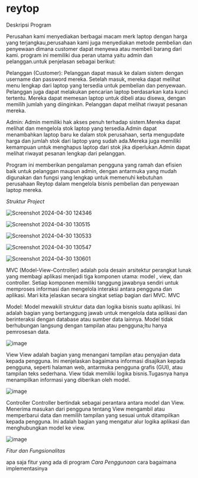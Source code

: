 # reytop
Deskripsi Program

Perusahan kami menyediakan berbagai macam merk laptop dengan harga yang terjangkau,perusahaan kami juga menyediakan metode pembelian dan penyewaan dimana customer dapat menyewa atau membeli barang dari kami.
program ini memiliki dua peran utama yaitu admin dan pelanggan.untuk penjelasan sebagai berikut:


Pelanggan (Customer):
  Pelanggan dapat masuk ke dalam sistem dengan username dan password mereka.
  Setelah masuk, mereka dapat melihat menu lengkap dari laptop yang tersedia untuk pembelian dan penyewaan.
  Pelanggan juga dapat melakukan pencarian laptop berdasarkan kata kunci tertentu.
  Mereka dapat memesan laptop untuk dibeli atau disewa, dengan memilih jumlah yang diinginkan.
  Pelanggan dapat melihat riwayat pesanan mereka.


Admin:
    Admin memiliki hak akses penuh terhadap sistem.Mereka dapat melihat dan mengelola stok laptop yang tersedia.Admin dapat menambahkan laptop baru ke dalam stok perusahaan, serta mengupdate harga dan jumlah       stok dari laptop yang sudah ada.Mereka juga memiliki kemampuan untuk menghapus laptop dari stok jika diperlukan.Admin dapat melihat riwayat pesanan lengkap dari pelanggan.

Program ini memberikan pengalaman pengguna yang ramah dan efisien baik untuk pelanggan maupun admin, dengan antarmuka yang mudah digunakan dan fungsi yang lengkap untuk memenuhi kebutuhan perusahaan            Reytop dalam mengelola bisnis pembelian dan penyewaan laptop mereka.

*Struktur Project*

 
 ![Screenshot 2024-04-30 124346](https://github.com/PAB23KELOMPOK5/PA_B23_KELOMPOK5/assets/145863352/fd449777-d22f-45c3-827e-be7296bfe491)


![Screenshot 2024-04-30 130515](https://github.com/PAB23KELOMPOK5/PA_B23_KELOMPOK5/assets/145863352/b59e34d1-341e-445b-8dff-cf5600f975e1)

  
  ![Screenshot 2024-04-30 130533](https://github.com/PAB23KELOMPOK5/PA_B23_KELOMPOK5/assets/145863352/8f6d7788-7423-418a-a87f-ee242d07329a)


![Screenshot 2024-04-30 130547](https://github.com/PAB23KELOMPOK5/PA_B23_KELOMPOK5/assets/145863352/4e41d625-c0d9-4a69-b969-4c17a43c0a2f)


![Screenshot 2024-04-30 130601](https://github.com/PAB23KELOMPOK5/PA_B23_KELOMPOK5/assets/145863352/08f90ffe-4f67-4ba1-a619-0d3654edb2e9)

  MVC (Model-View-Controller) adalah  pola desain arsitektur perangkat lunak yang membagi aplikasi menjadi tiga komponen utama: model , view, dan controller. Setiap komponen memiliki tanggung jawabnya sendiri untuk memproses informasi dan mengelola interaksi antara pengguna dan aplikasi. Mari kita jelaskan secara singkat setiap bagian dari MVC.
MVC 


  Model: Model mewakili struktur data dan logika bisnis suatu aplikasi.
   Ini adalah bagian yang bertanggung jawab untuk mengelola data aplikasi dan berinteraksi dengan database atau sumber data lainnya.
  Model tidak berhubungan langsung dengan tampilan atau pengguna;Itu hanya  pemrosesan data.

  
  ![image](https://github.com/rey1711/reytop/assets/145863352/93de6aeb-eb90-4623-a7ce-81c3b43195fd)



  View
      View adalah bagian yang menangani tampilan atau penyajian data kepada pengguna.
 Ini menjelaskan bagaimana informasi disajikan kepada pengguna, seperti halaman web, antarmuka pengguna grafis (GUI), atau tampilan teks sederhana.
 View tidak memiliki logika bisnis.Tugasnya hanya  menampilkan informasi yang diberikan oleh model.

 
![image](https://github.com/rey1711/reytop/assets/145863352/6382f509-4b03-4262-8812-9de3710ec363)


  Controller
      Controller bertindak sebagai perantara antara model dan View.
 Menerima masukan dari pengguna tentang View mengambil atau memperbarui data dan memilih tampilan yang sesuai untuk ditampilkan kepada pengguna.
 Ini adalah bagian yang mengatur alur logika aplikasi dan menghubungkan model ke view.

 
 ![image](https://github.com/rey1711/reytop/assets/145863352/5369c30a-4a82-45a0-a1bd-4690d693d59c)



*Fitur dan Fungsionalitas*





apa saja fitur yang ada di program
*Cara Penggunaan*
cara
bagaimana implementasinya
